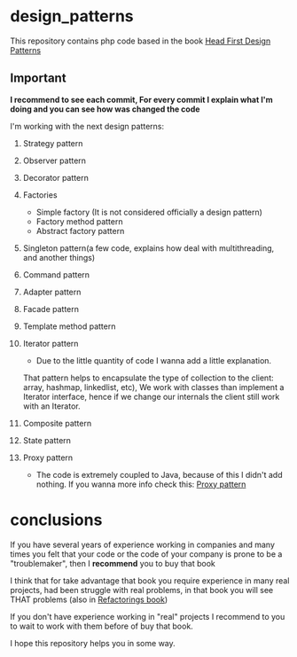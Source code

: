 # design_patterns
This repository contains php code based in the book [Head First Design Patterns](https://www.amazon.es/Head-First-Design-Patterns-Freeman/dp/0596007124)

## Important

**I recommend to see each commit, For every commit I explain what I'm doing and you can see how was changed the code**

I'm working with the next design patterns:

1.  Strategy pattern
2.  Observer pattern
3.  Decorator pattern
4.  Factories
    - Simple factory (It is not considered officially a design pattern)
    - Factory method pattern
    - Abstract factory pattern
5.  Singleton pattern(a few code, explains how deal with multithreading, and another things)
6.  Command pattern
7.  Adapter pattern
8.  Facade pattern
9.  Template method pattern
10. Iterator pattern
    - Due to the little quantity of code I wanna add a little explanation.
    
    That pattern helps to encapsulate the type of collection to the client: array, hashmap, linkedlist, etc), 
    We work with classes than implement a Iterator interface, 
    hence if we change our internals the client still work with an Iterator.
11. Composite pattern
12. State pattern
13. Proxy pattern
    - The code is extremely coupled to Java, because of this I didn't add nothing.
    If you wanna more info check this: [Proxy pattern](https://en.wikipedia.org/wiki/Proxy_pattern)
    
    
# conclusions

If you have several years of experience working in companies and many times you felt
that your code or the code of your company is prone to be a "troublemaker",
then I **recommend** you to buy that book

I think that for take advantage that book you require experience in many real projects, had been struggle with real problems, in that book 
you will see THAT problems (also in [Refactorings book](https://github.com/devcorpio/refactoring))

If you don't have experience working in "real" projects I recommend to you to wait to work with them before of buy that book.

I hope this repository helps you in some way.
